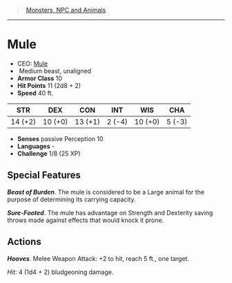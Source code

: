 ﻿---
!MonsterVO
Type: beast
Size: Medium
Alignment: unaligned
ArmorClass: 10
HitPoints: 11 (2d8 + 2)
Speed: 40 ft.
Strength: 14 (+2)
Dexterity: 10 (+0)
Constitution: 13 (+1)
Intelligence: ' 2 (-4)'
Wisdom: 10 (+0)
Charisma: ' 5 (-3)'
Senses: passive Perception 10
Languages: '-'
Challenge: 1/8 (25 XP)
Id: monsters_vo.md#mule
ParentLink: monsters_vo.md#monsters-npc-and-animals
Name: Mule
ParentName: Monsters, NPC and Animals
NameLevel: 1
AltName: '[Mule](hd_monsters_mule.md)'
Attributes: {}
---
> [Monsters, NPC and Animals](srd_monsters.md)

---

# Mule

- CEO: [Mule](hd_monsters_mule.md)
-  Medium beast, unaligned
- **Armor Class** 10
- **Hit Points** 11 (2d8 + 2)
- **Speed** 40 ft.

|STR|DEX|CON|INT|WIS|CHA|
|---|---|---|---|---|---|
|14 (+2)|10 (+0)|13 (+1)| 2 (-4)|10 (+0)| 5 (-3)|

- **Senses** passive Perception 10
- **Languages** -
- **Challenge** 1/8 (25 XP)

## Special Features

**_Beast of Burden_**. The mule is considered to be a Large animal for the purpose of determining its carrying capacity.

**_Sure-Footed_**. The mule has advantage on Strength and Dexterity saving throws made against effects that would knock it prone.

## Actions

**_Hooves_**. Melee Weapon Attack: +2 to hit, reach 5 ft., one target.

_Hit_: 4 (1d4 + 2) bludgeoning damage.

